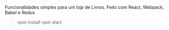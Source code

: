 Funcionalidades simples para um loja de Livros. Feito com React, Webpack, Babel e Redux

> npm install
> npm start